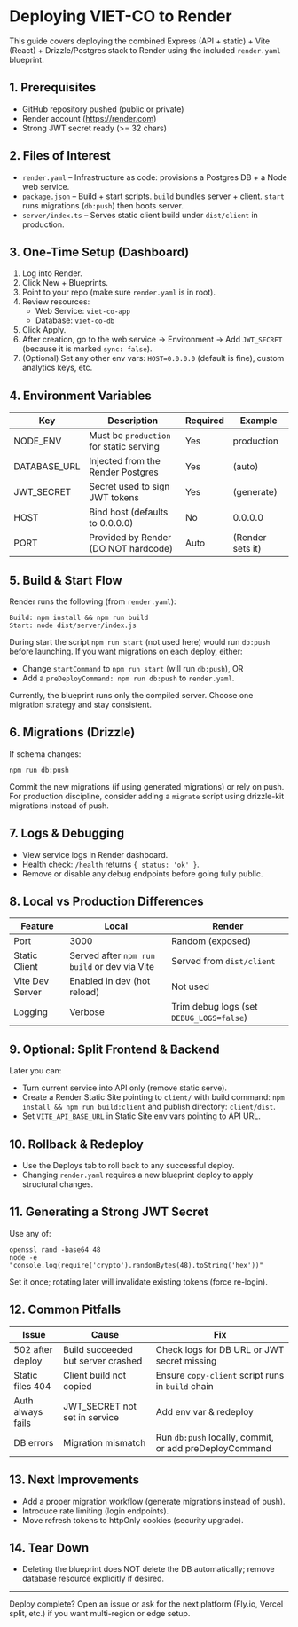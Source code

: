 # Deploying VIET-CO to Render

This guide covers deploying the combined Express (API + static) + Vite (React) + Drizzle/Postgres stack to Render using the included `render.yaml` blueprint.

## 1. Prerequisites
- GitHub repository pushed (public or private)
- Render account (https://render.com)
- Strong JWT secret ready (>= 32 chars)

## 2. Files of Interest
- `render.yaml` – Infrastructure as code: provisions a Postgres DB + a Node web service.
- `package.json` – Build + start scripts. `build` bundles server + client. `start` runs migrations (`db:push`) then boots server.
- `server/index.ts` – Serves static client build under `dist/client` in production.

## 3. One-Time Setup (Dashboard)
1. Log into Render.
2. Click New + Blueprints.
3. Point to your repo (make sure `render.yaml` is in root).
4. Review resources:
   - Web Service: `viet-co-app`
   - Database: `viet-co-db`
5. Click Apply.
6. After creation, go to the web service -> Environment -> Add `JWT_SECRET` (because it is marked `sync: false`).
7. (Optional) Set any other env vars: `HOST=0.0.0.0` (default is fine), custom analytics keys, etc.

## 4. Environment Variables
| Key | Description | Required | Example |
|-----|-------------|----------|---------|
| NODE_ENV | Must be `production` for static serving | Yes | production |
| DATABASE_URL | Injected from the Render Postgres | Yes | (auto) |
| JWT_SECRET | Secret used to sign JWT tokens | Yes | (generate) |
| HOST | Bind host (defaults to 0.0.0.0) | No | 0.0.0.0 |
| PORT | Provided by Render (DO NOT hardcode) | Auto | (Render sets it) |

## 5. Build & Start Flow
Render runs the following (from `render.yaml`):
```
Build: npm install && npm run build
Start: node dist/server/index.js
```
During start the script `npm run start` (not used here) would run `db:push` before launching. If you want migrations on each deploy, either:
- Change `startCommand` to `npm run start` (will run `db:push`), OR
- Add a `preDeployCommand: npm run db:push` to `render.yaml`.

Currently, the blueprint runs only the compiled server. Choose one migration strategy and stay consistent.

## 6. Migrations (Drizzle)
If schema changes:
```
npm run db:push
```
Commit the new migrations (if using generated migrations) or rely on push. For production discipline, consider adding a `migrate` script using drizzle-kit migrations instead of push.

## 7. Logs & Debugging
- View service logs in Render dashboard.
- Health check: `/health` returns `{ status: 'ok' }`.
- Remove or disable any debug endpoints before going fully public.

## 8. Local vs Production Differences
| Feature | Local | Render |
|---------|-------|--------|
| Port | 3000 | Random (exposed) | 
| Static Client | Served after `npm run build` or dev via Vite | Served from `dist/client` |
| Vite Dev Server | Enabled in dev (hot reload) | Not used |
| Logging | Verbose | Trim debug logs (set `DEBUG_LOGS=false`) |

## 9. Optional: Split Frontend & Backend
Later you can:
- Turn current service into API only (remove static serve).
- Create a Render Static Site pointing to `client/` with build command:
  `npm install && npm run build:client`
  and publish directory: `client/dist`.
- Set `VITE_API_BASE_URL` in Static Site env vars pointing to API URL.

## 10. Rollback & Redeploy
- Use the Deploys tab to roll back to any successful deploy.
- Changing `render.yaml` requires a new blueprint deploy to apply structural changes.

## 11. Generating a Strong JWT Secret
Use any of:
```
openssl rand -base64 48
node -e "console.log(require('crypto').randomBytes(48).toString('hex'))"
```
Set it once; rotating later will invalidate existing tokens (force re-login).

## 12. Common Pitfalls
| Issue | Cause | Fix |
|-------|-------|-----|
| 502 after deploy | Build succeeded but server crashed | Check logs for DB URL or JWT secret missing |
| Static files 404 | Client build not copied | Ensure `copy-client` script runs in `build` chain |
| Auth always fails | JWT_SECRET not set in service | Add env var & redeploy |
| DB errors | Migration mismatch | Run `db:push` locally, commit, or add preDeployCommand |

## 13. Next Improvements
- Add a proper migration workflow (generate migrations instead of push).
- Introduce rate limiting (login endpoints).
- Move refresh tokens to httpOnly cookies (security upgrade).

## 14. Tear Down
- Deleting the blueprint does NOT delete the DB automatically; remove database resource explicitly if desired.

---
Deploy complete? Open an issue or ask for the next platform (Fly.io, Vercel split, etc.) if you want multi-region or edge setup.
